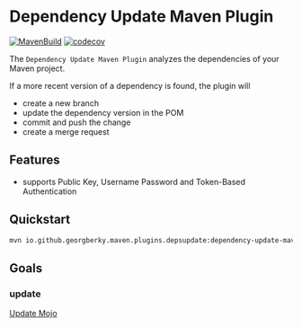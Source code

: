 # Dependency Update Maven Plugin

[![MavenBuild](https://github.com/georgberky/dependency-update-maven-plugin/actions/workflows/build.yml/badge.svg)](https://github.com/georgberky/dependency-update-maven-plugin/actions/workflows/build.yml) [![codecov](https://codecov.io/gh/georgberky/dependency-update-maven-plugin/branch/master/graph/badge.svg?token=XMHYGY0L3A)](https://codecov.io/gh/georgberky/dependency-update-maven-plugin)

The `Dependency Update Maven Plugin` analyzes the dependencies of your Maven project.

If a more recent version of a dependency is found, the plugin will

* create a new branch
* update the dependency version in the POM
* commit and push the change
* create a merge request

## Features

* supports Public Key, Username Password and Token-Based Authentication

## Quickstart

```sh
mvn io.github.georgberky.maven.plugins.depsupdate:dependency-update-maven-plugin:update
```

## Goals

### update

[Update Mojo](https://pages.github.com/georgberky/dependency-update-maven-plugin/)
